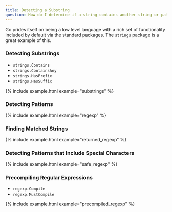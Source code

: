 ```yaml
---
title: Detecting a Substring
question: How do I determine if a string contains another string or pattern?
---
```


Go prides itself on being a low level language with a rich set of functionality included by default via the standard packages.  The `strings` package is a great example of this.

### Detecting Substrings

* `strings.Contains`
* `strings.ContainsAny`
* `strings.HasPrefix`
* `strings.HasSuffix`

{% include example.html example="substrings" %}

### Detecting Patterns

{% include example.html example="regexp" %}

### Finding Matched Strings

{% include example.html example="returned_regexp" %}

### Detecting Patterns that Include Special Characters

{% include example.html example="safe_regexp" %}

### Precompiling Regular Expressions

* `regexp.Compile`
* `regexp.MustCompile`

{% include example.html example="precompiled_regexp" %}

